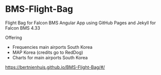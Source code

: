 # BMS-Flight-Bag
Flight Bag for Falcon BMS
Angular App using GitHub Pages and Jekyll for Falcon BMS 4.33 

Offering
- Frequencies main airports South Korea
- MAP Korea (credits go to RedDog)
- Charts for main airports South Korea

https://bertnienhuis.github.io/BMS-Flight-Bag/#/
